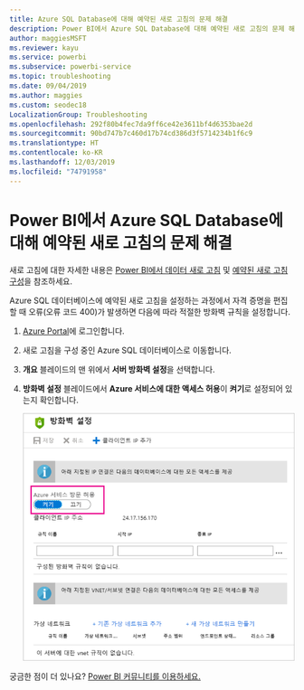 ```yaml
---
title: Azure SQL Database에 대해 예약된 새로 고침의 문제 해결
description: Power BI에서 Azure SQL Database에 대해 예약된 새로 고침의 문제 해결
author: maggiesMSFT
ms.reviewer: kayu
ms.service: powerbi
ms.subservice: powerbi-service
ms.topic: troubleshooting
ms.date: 09/04/2019
ms.author: maggies
ms.custom: seodec18
LocalizationGroup: Troubleshooting
ms.openlocfilehash: 292f80b4fec7da9ff6ce42e3611bf4d6353bae2d
ms.sourcegitcommit: 90bd747b7c460d17b74cd386d3f5714234b1f6c9
ms.translationtype: HT
ms.contentlocale: ko-KR
ms.lasthandoff: 12/03/2019
ms.locfileid: "74791958"
---
```

# <a name="troubleshooting-scheduled-refresh-for-azure-sql-databases-in-power-bi"></a>Power BI에서 Azure SQL Database에 대해 예약된 새로 고침의 문제 해결

새로 고침에 대한 자세한 내용은 [Power BI에서 데이터 새로 고침](refresh-data.md) 및 [예약된 새로 고침 구성](refresh-scheduled-refresh.md)을 참조하세요.

Azure SQL 데이터베이스에 예약된 새로 고침을 설정하는 과정에서 자격 증명을 편집할 때 오류(오류 코드 400)가 발생하면 다음에 따라 적절한 방화벽 규칙을 설정합니다.

1. [Azure Portal](https://portal.azure.com)에 로그인합니다.

1. 새로 고침을 구성 중인 Azure SQL 데이터베이스로 이동합니다.

1. **개요** 블레이드의 맨 위에서 **서버 방화벽 설정**을 선택합니다.

1. **방화벽 설정** 블레이드에서 **Azure 서비스에 대한 액세스 허용**이 **켜기**로 설정되어 있는지 확인합니다.

    ![Azure에서 허용된 서비스](media/service-admin-troubleshooting-scheduled-refresh-azure-sql-databases/azurerefresh.png)  

궁금한 점이 더 있나요? [Power BI 커뮤니티를 이용하세요.](https://community.powerbi.com/)
